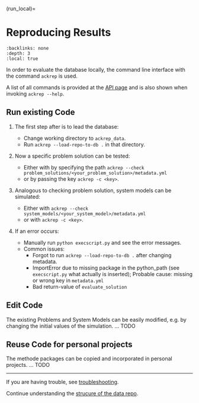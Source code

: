 (run_local)=
# Reproducing Results

```{contents} Table of contents
:backlinks: none
:depth: 3
:local: true
```

In order to evaluate the database locally, the command line interface with the command `ackrep` is used.

A list of all commands is provided at the [API page](ref_api) and is also shown when invoking `ackrep --help`.
## Run existing Code

1. The first step after is to lead the database:
    - Change working directory to `ackrep_data`.
    - Run `ackrep --load-repo-to-db .` in that directory.

2. Now a specific problem solution can be tested: 
    - Either with by specifying the path `ackrep --check problem_solutions/<your_problem_solution>/metadata.yml`
    - or by passing the key `ackrep -c <key>`.
3. Analogous to checking problem solution, system models can be simulated:
    - Either with `ackrep --check system_models/<your_system_model>/metadata.yml`
    - or with `ackrep -c <key>`.

4. If an error occurs:
    - Manually run `python execscript.py` and see the error messages.
    - Common issues:
        - Forgot to run `ackrep --load-repo-to-db .` after changing metadata.
        - ImportError due to missing package in the python_path (see `execscript.py` what actually is inserted); Probable cause: missing or wrong key in `metadata.yml`
        - Bad return-value of `evaluate_solution`

## Edit Code
The existing Problems and System Models can be easily modified, e.g. by changing the initial values of the simulation.
...
TODO
## Reuse Code for personal projects
The methode packages can be copied and incorporated in personal projects.
...
TODO

---
If you are having trouble, see [troubleshooting](troubleshooting_users).

Continue understanding the [strucure of the data repo](ref_data_structure).

